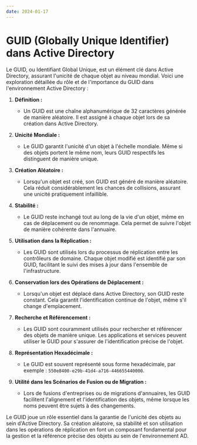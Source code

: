 ```yaml
---
date: 2024-01-17
---
```

# GUID (Globally Unique Identifier) dans Active Directory

Le GUID, ou Identifiant Global Unique, est un élément clé dans Active Directory, assurant l'unicité de chaque objet au niveau mondial. Voici une exploration détaillée du rôle et de l'importance du GUID dans l'environnement Active Directory :

1. **Définition :**
    
    - Un GUID est une chaîne alphanumérique de 32 caractères générée de manière aléatoire. Il est assigné à chaque objet lors de sa création dans Active Directory.
2. **Unicité Mondiale :**
    
    - Le GUID garantit l'unicité d'un objet à l'échelle mondiale. Même si des objets portent le même nom, leurs GUID respectifs les distinguent de manière unique.
3. **Création Aléatoire :**
    
    - Lorsqu'un objet est créé, son GUID est généré de manière aléatoire. Cela réduit considérablement les chances de collisions, assurant une unicité pratiquement infaillible.
4. **Stabilité :**
    
    - Le GUID reste inchangé tout au long de la vie d'un objet, même en cas de déplacement ou de renommage. Cela permet de suivre l'objet de manière cohérente dans l'annuaire.
5. **Utilisation dans la Réplication :**
    
    - Les GUID sont utilisés lors du processus de réplication entre les contrôleurs de domaine. Chaque objet modifié est identifié par son GUID, facilitant le suivi des mises à jour dans l'ensemble de l'infrastructure.
6. **Conservation lors des Opérations de Déplacement :**
    
    - Lorsqu'un objet est déplacé dans Active Directory, son GUID reste constant. Cela garantit l'identification continue de l'objet, même s'il change d'emplacement.
7. **Recherche et Référencement :**
    
    - Les GUID sont couramment utilisés pour rechercher et référencer des objets de manière unique. Les applications et services peuvent utiliser le GUID pour s'assurer de l'identification précise de l'objet.
8. **Représentation Hexadécimale :**
    
    - Le GUID est souvent représenté sous forme hexadécimale, par exemple : `550e8400-e29b-41d4-a716-446655440000`.
9. **Utilité dans les Scénarios de Fusion ou de Migration :**
    
    - Lors de fusions d'entreprises ou de migrations d'annuaires, les GUID facilitent l'alignement et l'identification des objets, même lorsque les noms peuvent être sujets à des changements.

Le GUID joue un rôle essentiel dans la garantie de l'unicité des objets au sein d'Active Directory. Sa création aléatoire, sa stabilité et son utilisation dans les opérations de réplication en font un composant fondamental pour la gestion et la référence précise des objets au sein de l'environnement AD.